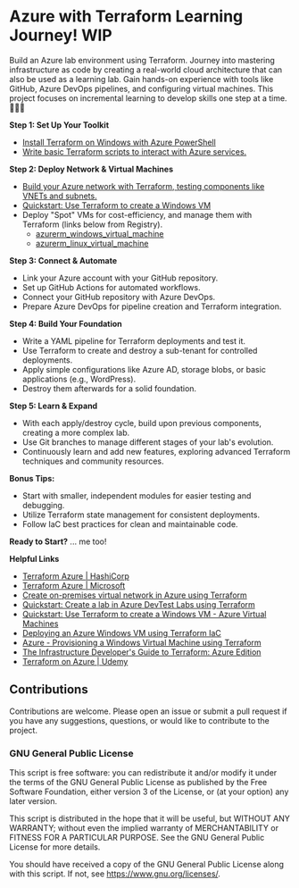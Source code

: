 # Azure with Terraform Learning Journey! WIP

Build an Azure lab environment using Terraform. Journey into mastering infrastructure as code by creating a real-world cloud architecture that can also be used as a learning lab. Gain hands-on experience with tools like GitHub, Azure DevOps pipelines, and configuring virtual machines. This project focuses on incremental learning to develop skills one step at a time. 🚀🌐🧭

**Step 1: Set Up Your Toolkit**

- [Install Terraform on Windows with Azure PowerShell](https://learn.microsoft.com/en-us/azure/developer/terraform/get-started-windows-powershell)
- [Write basic Terraform scripts to interact with Azure services.](https://developer.hashicorp.com/terraform/tutorials/azure-get-started)

**Step 2: Deploy Network & Virtual Machines**

- [Build your Azure network with Terraform, testing components like VNETs and subnets.](https://learn.microsoft.com/en-us/azure/developer/terraform/hub-spoke-on-prem)
- [Quickstart: Use Terraform to create a Windows VM](https://learn.microsoft.com/en-us/azure/virtual-machines/windows/quick-create-terraform)
- Deploy "Spot" VMs for cost-efficiency, and manage them with Terraform (links below from Registry).
    - [azurerm_windows_virtual_machine](https://registry.terraform.io/providers/hashicorp/azurerm/latest/docs/resources/windows_virtual_machine)
    - [azurerm_linux_virtual_machine](https://registry.terraform.io/providers/hashicorp/azurerm/latest/docs/resources/linux_virtual_machine)

**Step 3: Connect & Automate**

- Link your Azure account with your GitHub repository.
- Set up GitHub Actions for automated workflows.
- Connect your GitHub repository with Azure DevOps.
- Prepare Azure DevOps for pipeline creation and Terraform integration.

**Step 4: Build Your Foundation**

- Write a YAML pipeline for Terraform deployments and test it.
- Use Terraform to create and destroy a sub-tenant for controlled deployments.
- Apply simple configurations like Azure AD, storage blobs, or basic applications (e.g., WordPress). 
- Destroy them afterwards for a solid foundation.

**Step 5: Learn & Expand**

- With each apply/destroy cycle, build upon previous components, creating a more complex lab.
- Use Git branches to manage different stages of your lab's evolution.
- Continuously learn and add new features, exploring advanced Terraform techniques and community resources.

**Bonus Tips:**

- Start with smaller, independent modules for easier testing and debugging.
- Utilize Terraform state management for consistent deployments.
- Follow IaC best practices for clean and maintainable code.

**Ready to Start?** 
... me too! <gulp>

**Helpful Links**
- [Terraform Azure | HashiCorp](https://developer.hashicorp.com/terraform/tutorials/azure-get-started)
- [Terraform Azure | Microsoft](https://learn.microsoft.com/en-us/azure/developer/terraform/)
- [Create on-premises virtual network in Azure using Terraform](https://learn.microsoft.com/en-us/azure/developer/terraform/hub-spoke-on-prem)
- [Quickstart: Create a lab in Azure DevTest Labs using Terraform](https://learn.microsoft.com/en-us/azure/devtest-labs/quickstarts/create-lab-windows-vm-terraform)
- [Quickstart: Use Terraform to create a Windows VM - Azure Virtual Machines](https://learn.microsoft.com/en-us/azure/virtual-machines/windows/quick-create-terraform)
- [Deploying an Azure Windows VM using Terraform IaC](https://www.c-sharpcorner.com/article/deploying-an-azure-windows-vm-using-terraform-iac/)
- [Azure - Provisioning a Windows Virtual Machine using Terraform](https://www.patrickkoch.dev/posts/post_12/)
- [The Infrastructure Developer's Guide to Terraform: Azure Edition](https://cloudacademy.com/learning-paths/terraform-on-azure-01-1-2658/)
- [Terraform on Azure | Udemy](https://www.udemy.com/course/terraform-on-azure/)

## Contributions
Contributions are welcome. Please open an issue or submit a pull request if you have any suggestions, questions, or would like to contribute to the project.

### GNU General Public License
This script is free software: you can redistribute it and/or modify it under the terms of the GNU General Public License as published by the Free Software Foundation, either version 3 of the License, or (at your option) any later version.

This script is distributed in the hope that it will be useful, but WITHOUT ANY WARRANTY; without even the implied warranty of MERCHANTABILITY or FITNESS FOR A PARTICULAR PURPOSE.  See the GNU General Public License for more details.

You should have received a copy of the GNU General Public License along with this script.  If not, see <https://www.gnu.org/licenses/>.
